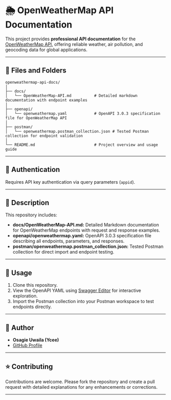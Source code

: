 # 🌦️ OpenWeatherMap API Documentation

This project provides **professional API documentation** for the [OpenWeatherMap API](https://openweathermap.org/api), offering reliable weather, air pollution, and geocoding data for global applications.

---

## 📁 Files and Folders

```
openweathermap-api-docs/
│
├── docs/
│   └── OpenWeatherMap-API.md          # Detailed markdown documentation with endpoint examples
│
├── openapi/
│   └── openweathermap.yaml            # OpenAPI 3.0.3 specification file for OpenWeatherMap API
│
├── postman/
│   └── openweathermap.postman_collection.json # Tested Postman collection for endpoint validation
│
└── README.md                          # Project overview and usage guide
```

---

## 🔑 Authentication

Requires API key authentication via query parameters (`appid`).

---

## 📝 Description

This repository includes:

* **docs/OpenWeatherMap-API.md:** Detailed Markdown documentation for OpenWeatherMap endpoints with request and response examples.
* **openapi/openweathermap.yaml:** OpenAPI 3.0.3 specification file describing all endpoints, parameters, and responses.
* **postman/openweathermap.postman\_collection.json:** Tested Postman collection for direct import and endpoint testing.

---

## 🚀 Usage

1. Clone this repository.
2. View the OpenAPI YAML using [Swagger Editor](https://editor.swagger.io/) for interactive exploration.
3. Import the Postman collection into your Postman workspace to test endpoints directly.

---

## 👤 Author

* **Osagie Uwaila (Ycee)**
* [GitHub Profile](https://github.com/ycee002)

---

## ⭐ Contributing

Contributions are welcome. Please fork the repository and create a pull request with detailed explanations for any enhancements or corrections.

---
